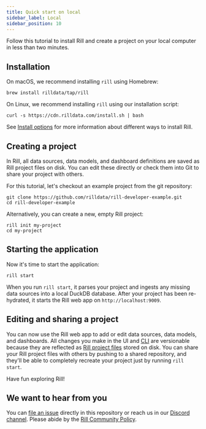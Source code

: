 ```yaml
---
title: Quick start on local
sidebar_label: Local
sidebar_position: 10
---
```


Follow this tutorial to install Rill and create a project on your local computer in less than two minutes.

## Installation

On macOS, we recommend installing `rill` using Homebrew:

```
brew install rilldata/tap/rill
```

On Linux, we recommend installing `rill` using our installation script:

```
curl -s https://cdn.rilldata.com/install.sh | bash
```

See [Install options](../develop/install.md) for more information about different ways to install Rill.

## Creating a project

In Rill, all data sources, data models, and dashboard definitions are saved as Rill project files on disk. You can edit these directly or check them into Git to share your project with others.

For this tutorial, let's checkout an example project from the git repository:

```
git clone https://github.com/rilldata/rill-developer-example.git
cd rill-developer-example
```

Alternatively, you can create a new, empty Rill project:

```
rill init my-project
cd my-project
```

## Starting the application

Now it's time to start the application:

```
rill start
```

When you run `rill start`, it parses your project and ingests any missing data sources into a local DuckDB database. After your project has been re-hydrated, it starts the Rill web app on `http://localhost:9009`.

## Editing and sharing a project

You can now use the Rill web app to add or edit data sources, data models, and dashboards. All changes you make in the UI and [CLI](../reference/cli/cli.md) are versionable because they are reflected as [Rill project files](../reference/project-files) stored on disk. You can share your Rill project files with others by pushing to a shared repository, and they'll be able to completely recreate your project just by running `rill start`.

Have fun exploring Rill!

## We want to hear from you

You can [file an issue](https://github.com/rilldata/rill-developer/issues/new/choose) directly in this repository or reach us in our [Discord channel](https://bit.ly/3unvA05). Please abide by the [Rill Community Policy](https://github.com/rilldata/rill-developer/blob/main/COMMUNITY-POLICY.md).
